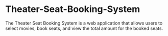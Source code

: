 # Theater-Seat-Booking-System
The Theater Seat Booking System is a web application that allows users to select movies, book seats, and view the total amount for the booked seats.
